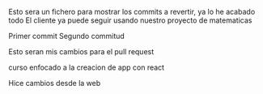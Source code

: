 Esto sera un fichero para mostrar los commits a revertir, ya lo he acabado todo
El cliente ya puede seguir usando nuestro proyecto de matematicas

Primer commit
Segundo commitud

Esto seran mis cambios para el pull request

curso enfocado a la creacion de app con react

Hice cambios desde la web
